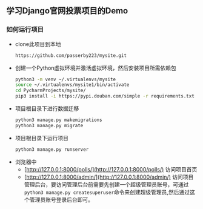 ## 学习Django官网投票项目的Demo
### 如何运行项目
* clone此项目到本地
    ```bash
    https://github.com/passerby223/mysite.git
    ```
* 创建一个Python虚拟环境并激活虚拟环境，然后安装项目所需依赖包
    ```bash
    python3 -m venv ~/.virtualenvs/mysite
    source ~/.virtualenvs/mysite1/bin/activate
    cd PycharmProjects/mysite/
    pip3 install -i https://pypi.douban.com/simple -r requirements.txt
    ```
* 项目根目录下进行数据迁移
    ```bash
    python3 manage.py makemigrations
    python3 manage.py migrate
    ```
* 项目根目录下运行项目
    ```bash
    python3 manage.py runserver
    ```
* 浏览器中
    * [http://127.0.0.1:8000/polls/](http://127.0.0.1:8000/polls/) 访问项目首页
    * [http://127.0.0.1:8000/admin/](http://127.0.0.1:8000/admin/) 访问项目管理后台，要访问管理后台前需要先创建一个超级管理员账号，可通过`python3 manage.py createsuperuser`命令来创建超级管理员,然后通过这个管理员账号登录后台即可。
